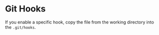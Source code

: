 # Git Hooks

If you enable a specific hook, copy the file from the working directory into the `.git/hooks`.
